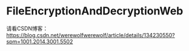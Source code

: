 # FileEncryptionAndDecryptionWeb
请看CSDN博客：https://blog.csdn.net/werewolfwerewolf/article/details/134230550?spm=1001.2014.3001.5502
